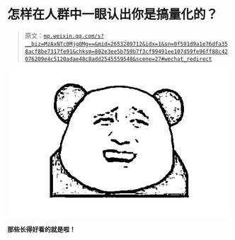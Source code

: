 # 怎样在人群中一眼认出你是搞量化的？

> 原文：[`mp.weixin.qq.com/s?__biz=MzAxNTc0Mjg0Mg==&mid=2653289712&idx=1&sn=0f591d9a1e76dfa358acf8be7317fe91&chksm=802e3ee5b759b7f3cf99491ee107d59fe96ff88c42076209e4c5120adae48c8add2545559548&scene=27#wechat_redirect`](http://mp.weixin.qq.com/s?__biz=MzAxNTc0Mjg0Mg==&mid=2653289712&idx=1&sn=0f591d9a1e76dfa358acf8be7317fe91&chksm=802e3ee5b759b7f3cf99491ee107d59fe96ff88c42076209e4c5120adae48c8add2545559548&scene=27#wechat_redirect)

![](img/98444ea41b217585f96e29a5dea886c5.png)

**那些长得好看的就是啦！**